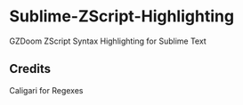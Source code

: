 # Sublime-ZScript-Highlighting
GZDoom ZScript Syntax Highlighting for Sublime Text

## Credits
Caligari for Regexes
